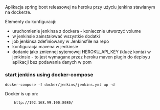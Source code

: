 Aplikacja spring boot releasowej na heroku przy użyciu jenkins stawianym na dockerze.

Elementy do konfiguracji:
- uruchomienie jenkinsa z dockera - koniecznie utworzyć volume
- w jenkinsie zainstalować wszystkie dodatki
- job jenkinsa zdefiniowany w Jenkinsfile na repo
- konfiguracja mavena w jenkinsie
- dodanie jako zmiennej sytemowej HEROKU_API_KEY (klucz konta) w jenkinsie - to jest wymagane przez heroku maven plugin do deployu aplikacji bez podawania danych w pom



### start jenkins using docker-compose
`docker-compose -f docker/jenkins/jenkins.yml up -d`

Docker is up on:
    
        http://192.168.99.100:8080/





